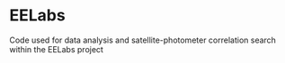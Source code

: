 # EELabs
Code used for data analysis and satellite-photometer correlation search within the EELabs project
